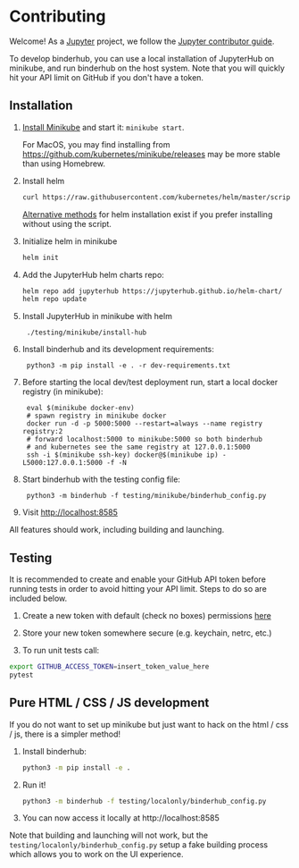 # Contributing

Welcome! As a [Jupyter](https://jupyter.org) project, we follow the [Jupyter contributor guide](https://jupyter.readthedocs.io/en/latest/contributor/content-contributor.html).

To develop binderhub, you can use a local installation of JupyterHub on minikube,
and run binderhub on the host system.  Note that you will quickly hit your API limit
on GitHub if you don't have a token.

## Installation

1. [Install Minikube](https://kubernetes.io/docs/tasks/tools/install-minikube/) and start it: `minikube start`.

   For MacOS, you may find installing from https://github.com/kubernetes/minikube/releases may be
   more stable than using Homebrew.

2. Install helm

   ```bash
   curl https://raw.githubusercontent.com/kubernetes/helm/master/scripts/get | bash
   ```

   [Alternative methods](https://docs.helm.sh/using_helm/#installing-the-helm-client) for helm installation
   exist if you prefer installing without using the script.

3. Initialize helm in minikube

   ```bash
   helm init
   ```

4. Add the JupyterHub helm charts repo:

   ```bash
   helm repo add jupyterhub https://jupyterhub.github.io/helm-chart/
   helm repo update
   ```

5. Install JupyterHub in minikube with helm

        ./testing/minikube/install-hub

6. Install binderhub and its development requirements:

        python3 -m pip install -e . -r dev-requirements.txt

7. Before starting the local dev/test deployment run,
   start a local docker registry (in minikube):

        eval $(minikube docker-env)
        # spawn registry in minikube docker
        docker run -d -p 5000:5000 --restart=always --name registry registry:2
        # forward localhost:5000 to minikube:5000 so both binderhub
        # and kubernetes see the same registry at 127.0.0.1:5000
        ssh -i $(minikube ssh-key) docker@$(minikube ip) -L5000:127.0.0.1:5000 -f -N

8. Start binderhub with the testing config file:

        python3 -m binderhub -f testing/minikube/binderhub_config.py

9. Visit [http://localhost:8585](http://localhost:8585)

All features should work, including building and launching.

## Testing

It is recommended to create and enable your GitHub API token before running tests
in order to avoid hitting your API limit. Steps to do so are included below.

1. Create a new token with default (check no boxes) permissions [here](https://github.com/settings/tokens/new)

2. Store your new token somewhere secure (e.g. keychain, netrc, etc.)

3. To run unit tests call:

  ```bash
  export GITHUB_ACCESS_TOKEN=insert_token_value_here
  pytest
  ```

## Pure HTML / CSS / JS development

If you do not want to set up minikube but just want to hack on the html / css / js,
there is a simpler method!

1. Install binderhub:

   ```bash
   python3 -m pip install -e .
   ```

2. Run it!

   ```bash
   python3 -m binderhub -f testing/localonly/binderhub_config.py
   ```

3. You can now access it locally at http://localhost:8585

Note that building and launching will not work, but the
`testing/localonly/binderhub_config.py` setup a fake building process which
allows you to work on the UI experience.
